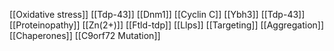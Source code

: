 [[Oxidative stress]]
[[Tdp-43]]
[[Dnm1]]
[[Cyclin C]]
[[Ybh3]]
[[Tdp-43]]
[[Proteinopathy]]
[[Zn(2+)]]
[[Ftld-tdp]]
[[Llps]]
[[Targeting]]
[[Aggregation]]
[[Chaperones]]
[[C9orf72 Mutation]]

